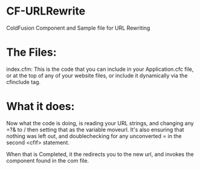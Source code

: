 # CF-URLRewrite
ColdFusion Component and Sample file for URL Rewriting

# The Files:
index.cfm: This is the code that you can include in your Application.cfc file, or at the top of any of your website files, 
or include it dynamically via the cfinclude tag.

# What it does:
Now what the code is doing, is reading your URL strings, and changing any =?& to / then setting that as the variable moveurl.
It's also ensuring that nothing was left out, and doublechecking for any unconverted = in the second &lt;cfif&gt; statement.</p>

When that is Completed, it the redirects you to the new url, and invokes the component found in the com file.

